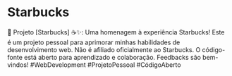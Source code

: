 # Starbucks
 🚀 Projeto [Starbucks] ☕✨: Uma homenagem à experiência Starbucks! Este é um projeto pessoal para aprimorar minhas habilidades de desenvolvimento web. Não é afiliado oficialmente ao Starbucks. O código-fonte está aberto para aprendizado e colaboração. Feedbacks são bem-vindos! #WebDevelopment #ProjetoPessoal #CódigoAberto
